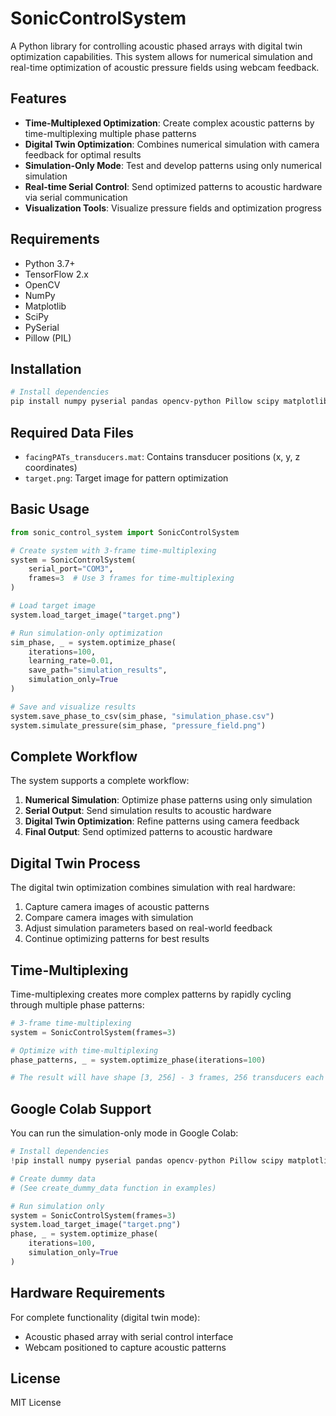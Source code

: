# SonicControlSystem

A Python library for controlling acoustic phased arrays with digital twin optimization capabilities. This system allows for numerical simulation and real-time optimization of acoustic pressure fields using webcam feedback.

## Features

- **Time-Multiplexed Optimization**: Create complex acoustic patterns by time-multiplexing multiple phase patterns
- **Digital Twin Optimization**: Combines numerical simulation with camera feedback for optimal results
- **Simulation-Only Mode**: Test and develop patterns using only numerical simulation
- **Real-time Serial Control**: Send optimized patterns to acoustic hardware via serial communication
- **Visualization Tools**: Visualize pressure fields and optimization progress

## Requirements

- Python 3.7+
- TensorFlow 2.x
- OpenCV
- NumPy
- Matplotlib
- SciPy
- PySerial
- Pillow (PIL)

## Installation

```bash
# Install dependencies
pip install numpy pyserial pandas opencv-python Pillow scipy matplotlib tensorflow
```

## Required Data Files

- `facingPATs_transducers.mat`: Contains transducer positions (x, y, z coordinates)
- `target.png`: Target image for pattern optimization

## Basic Usage

```python
from sonic_control_system import SonicControlSystem

# Create system with 3-frame time-multiplexing
system = SonicControlSystem(
    serial_port="COM3",
    frames=3  # Use 3 frames for time-multiplexing
)

# Load target image
system.load_target_image("target.png")

# Run simulation-only optimization
sim_phase, _ = system.optimize_phase(
    iterations=100,
    learning_rate=0.01,
    save_path="simulation_results",
    simulation_only=True
)

# Save and visualize results
system.save_phase_to_csv(sim_phase, "simulation_phase.csv")
system.simulate_pressure(sim_phase, "pressure_field.png")
```

## Complete Workflow

The system supports a complete workflow:

1. **Numerical Simulation**: Optimize phase patterns using only simulation
2. **Serial Output**: Send simulation results to acoustic hardware
3. **Digital Twin Optimization**: Refine patterns using camera feedback
4. **Final Output**: Send optimized patterns to acoustic hardware

## Digital Twin Process

The digital twin optimization combines simulation with real hardware:

1. Capture camera images of acoustic patterns
2. Compare camera images with simulation
3. Adjust simulation parameters based on real-world feedback
4. Continue optimizing patterns for best results

## Time-Multiplexing

Time-multiplexing creates more complex patterns by rapidly cycling through multiple phase patterns:

```python
# 3-frame time-multiplexing
system = SonicControlSystem(frames=3)

# Optimize with time-multiplexing
phase_patterns, _ = system.optimize_phase(iterations=100)

# The result will have shape [3, 256] - 3 frames, 256 transducers each
```

## Google Colab Support

You can run the simulation-only mode in Google Colab:

```python
# Install dependencies
!pip install numpy pyserial pandas opencv-python Pillow scipy matplotlib

# Create dummy data
# (See create_dummy_data function in examples)

# Run simulation only
system = SonicControlSystem(frames=3)
system.load_target_image("target.png")
phase, _ = system.optimize_phase(
    iterations=100,
    simulation_only=True
)
```

## Hardware Requirements

For complete functionality (digital twin mode):
- Acoustic phased array with serial control interface
- Webcam positioned to capture acoustic patterns

## License

MIT License
